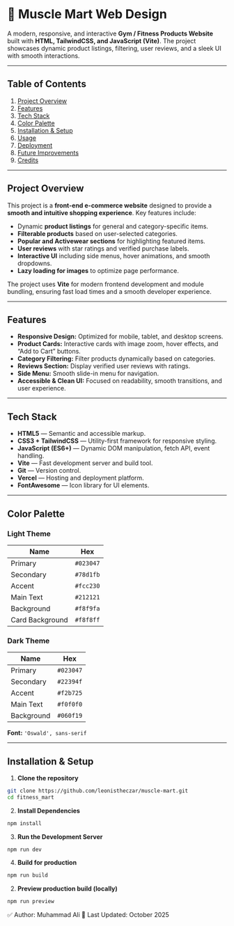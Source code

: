 # 🌟 Muscle Mart Web Design

A modern, responsive, and interactive **Gym / Fitness Products Website** built with **HTML, TailwindCSS, and JavaScript (Vite)**. The project showcases dynamic product listings, filtering, user reviews, and a sleek UI with smooth interactions.  

---

## **Table of Contents**
1. [Project Overview](#project-overview)  
2. [Features](#features)  
3. [Tech Stack](#tech-stack)  
4. [Color Palette](#color-palette)  
5. [Installation & Setup](#installation--setup)  
6. [Usage](#usage)  
7. [Deployment](#deployment)  
8. [Future Improvements](#future-improvements)  
9. [Credits](#credits)  

---

## **Project Overview**

This project is a **front-end e-commerce website** designed to provide a **smooth and intuitive shopping experience**. Key features include:  

- Dynamic **product listings** for general and category-specific items.  
- **Filterable products** based on user-selected categories.  
- **Popular and Activewear sections** for highlighting featured items.  
- **User reviews** with star ratings and verified purchase labels.  
- **Interactive UI** including side menus, hover animations, and smooth dropdowns.  
- **Lazy loading for images** to optimize page performance.  

The project uses **Vite** for modern frontend development and module bundling, ensuring fast load times and a smooth developer experience.

---

## **Features**

- **Responsive Design:** Optimized for mobile, tablet, and desktop screens.  
- **Product Cards:** Interactive cards with image zoom, hover effects, and “Add to Cart” buttons.  
- **Category Filtering:** Filter products dynamically based on categories.  
- **Reviews Section:** Display verified user reviews with ratings.  
- **Side Menu:** Smooth slide-in menu for navigation.    
- **Accessible & Clean UI:** Focused on readability, smooth transitions, and user experience.  

---

## **Tech Stack**

- **HTML5** — Semantic and accessible markup.  
- **CSS3 + TailwindCSS** — Utility-first framework for responsive styling.  
- **JavaScript (ES6+)** — Dynamic DOM manipulation, fetch API, event handling.  
- **Vite** — Fast development server and build tool.  
- **Git** — Version control.  
- **Vercel** — Hosting and deployment platform.  
- **FontAwesome** — Icon library for UI elements.  

---

## **Color Palette**

### **Light Theme**
| Name | Hex |
|------|-----|
| Primary | `#023047` |
| Secondary | `#78d1fb` |
| Accent | `#fcc230` |
| Main Text | `#212121` |
| Background | `#f8f9fa` |
| Card Background | `#f8f8ff` |

### **Dark Theme**
| Name | Hex |
|------|-----|
| Primary | `#023047` |
| Secondary | `#22394f` |
| Accent | `#f2b725` |
| Main Text | `#f0f0f0` |
| Background | `#060f19` |

**Font:** `'Oswald', sans-serif`  

---

## **Installation & Setup**

1. **Clone the repository**  
```bash
git clone https://github.com/leonistheczar/muscle-mart.git
cd fitness_mart
```
2. **Install Dependencies**
```bash
npm install
```
3. **Run the Development Server**
```bash
npm run dev
```
4. **Build for production**
```bash
npm run build
```
2. **Preview production build (locally)**
```bash
npm run preview
```

✅ Author: Muhammad Ali
📅 Last Updated: October 2025
